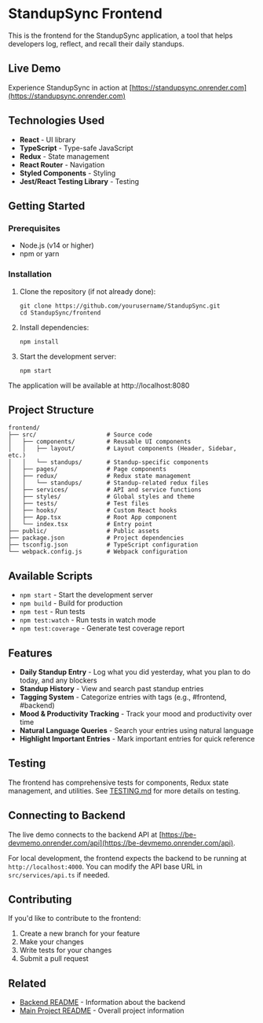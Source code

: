 # StandupSync Frontend

This is the frontend for the StandupSync application, a tool that helps developers log, reflect, and recall their daily standups.

## Live Demo

Experience StandupSync in action at [https://standupsync.onrender.com](https://standupsync.onrender.com)

## Technologies Used

- **React** - UI library
- **TypeScript** - Type-safe JavaScript
- **Redux** - State management
- **React Router** - Navigation
- **Styled Components** - Styling
- **Jest/React Testing Library** - Testing

## Getting Started

### Prerequisites

- Node.js (v14 or higher)
- npm or yarn

### Installation

1. Clone the repository (if not already done):
   ```
   git clone https://github.com/yourusername/StandupSync.git
   cd StandupSync/frontend
   ```

2. Install dependencies:
   ```
   npm install
   ```

3. Start the development server:
   ```
   npm start
   ```

The application will be available at http://localhost:8080

## Project Structure

```
frontend/
├── src/                    # Source code
│   ├── components/         # Reusable UI components
│   │   ├── layout/         # Layout components (Header, Sidebar, etc.)
│   │   └── standups/       # Standup-specific components
│   ├── pages/              # Page components
│   ├── redux/              # Redux state management
│   │   └── standups/       # Standup-related redux files
│   ├── services/           # API and service functions
│   ├── styles/             # Global styles and theme
│   ├── tests/              # Test files
│   ├── hooks/              # Custom React hooks
│   ├── App.tsx             # Root App component
│   └── index.tsx           # Entry point
├── public/                 # Public assets
├── package.json            # Project dependencies
├── tsconfig.json           # TypeScript configuration
└── webpack.config.js       # Webpack configuration
```

## Available Scripts

- `npm start` - Start the development server
- `npm build` - Build for production
- `npm test` - Run tests
- `npm test:watch` - Run tests in watch mode
- `npm test:coverage` - Generate test coverage report

## Features

- **Daily Standup Entry** - Log what you did yesterday, what you plan to do today, and any blockers
- **Standup History** - View and search past standup entries
- **Tagging System** - Categorize entries with tags (e.g., #frontend, #backend)
- **Mood & Productivity Tracking** - Track your mood and productivity over time
- **Natural Language Queries** - Search your entries using natural language
- **Highlight Important Entries** - Mark important entries for quick reference

## Testing

The frontend has comprehensive tests for components, Redux state management, and utilities. See [TESTING.md](../memory-bank/TESTING.md) for more details on testing.

## Connecting to Backend

The live demo connects to the backend API at [https://be-devmemo.onrender.com/api](https://be-devmemo.onrender.com/api).

For local development, the frontend expects the backend to be running at `http://localhost:4000`. You can modify the API base URL in `src/services/api.ts` if needed.

## Contributing

If you'd like to contribute to the frontend:

1. Create a new branch for your feature
2. Make your changes
3. Write tests for your changes
4. Submit a pull request

## Related

- [Backend README](../backend/README.md) - Information about the backend
- [Main Project README](../README.md) - Overall project information 